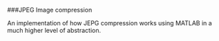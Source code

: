 ###JPEG Image compression

An implementation of how JEPG compression works using MATLAB in a much higher level of abstraction.
